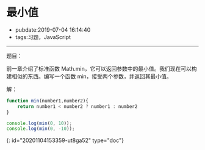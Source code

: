 # 最小值

- pubdate:2019-07-04 16:14:40
- tags:习题，JavaScript

---

题目：

前一章介绍了标准函数 Math.min，它可以返回参数中的最小值。我们现在可以构建相似的东西。编写一个函数 min，接受两个参数，并返回其最小值。

解：

````javascript
function min(number1,number2){
    return number1 < number2 ? number1 : number2
}

console.log(min(0, 10));
console.log(min(0, -10));
````


{: id="20201104153359-ut8ga52" type="doc"}
